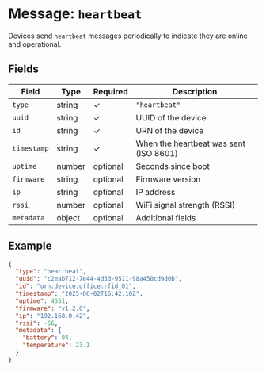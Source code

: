 # Message: `heartbeat`

Devices send `heartbeat` messages periodically to indicate they are online and operational.

## Fields

| Field        | Type    | Required | Description                                 |
|--------------|---------|----------|---------------------------------------------|
| `type`       | string  | ✓        | `"heartbeat"`                                |
| `uuid`       | string  | ✓        | UUID of the device                           |
| `id`         | string  | ✓        | URN of the device                            |
| `timestamp`  | string  | ✓        | When the heartbeat was sent (ISO 8601)       |
| `uptime`     | number  | optional | Seconds since boot                           |
| `firmware`   | string  | optional | Firmware version                             |
| `ip`         | string  | optional | IP address                                   |
| `rssi`       | number  | optional | WiFi signal strength (RSSI)                  |
| `metadata`   | object  | optional | Additional fields                            |

## Example

```json
{
  "type": "heartbeat",
  "uuid": "c2eab712-7e44-4d3d-9511-98a450cd9d0b",
  "id": "urn:device:office:rfid_01",
  "timestamp": "2025-06-02T16:42:10Z",
  "uptime": 4551,
  "firmware": "v1.2.0",
  "ip": "192.168.0.42",
  "rssi": -66,
  "metadata": {
    "battery": 94,
    "temperature": 23.1
  }
}
